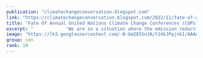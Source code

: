 ```yaml
---
publication: "climatechangeconversation.blogspot.com"
link: "https://climatechangeconversation.blogspot.com/2022/11/fate-of-annual-united-nations-climate.html"
title: "Fate Of Annual United Nations Climate Change Conferences (COPs)"
excerpt: "            'We are in a situation where the emission reductions that should have happened haven't. It's important to remember that COPs don..."
image: "https://lh3.googleusercontent.com/-B-GmI83Sn3A/Y24kJPpjnbI/AAAAAAAAACM/O3iIQ5g-YcQm96eb8EKTQxNJczouPfTrQCNcBGAsYHQ/w1200-h630-p-k-no-nu/1668162595273868-0.png"
group: con
rank: 10
---
```

